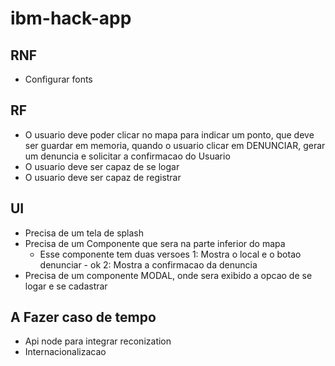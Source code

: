 # ibm-hack-app

## RNF

- Configurar fonts

## RF

- O usuario deve poder clicar no mapa para indicar um ponto, que deve ser guardar em memoria, quando o usuario clicar em DENUNCIAR, gerar um denuncia e solicitar a confirmacao do Usuario
- O usuario deve ser capaz de se logar
- O usuario deve ser capaz de registrar

## UI

- Precisa de um tela de splash
- Precisa de um Componente que sera na parte inferior do mapa
  - Esse componente tem duas versoes
    1: Mostra o local e o botao denunciar - ok
    2: Mostra a confirmacao da denuncia
- Precisa de um componente MODAL, onde sera exibido a opcao de se logar e se cadastrar

## A Fazer caso de tempo

- Api node para integrar reconization
- Internacionalizacao
